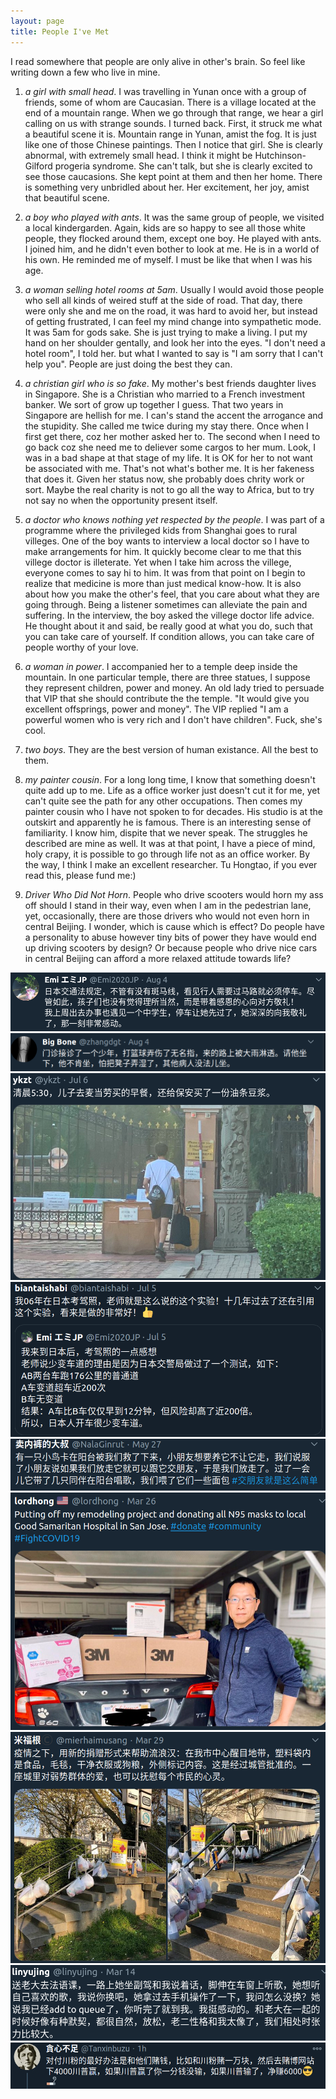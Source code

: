```yaml
---
layout: page
title: People I've Met
---
```


I read somewhere that people are only alive in other's brain. So feel like writing down a few who live in mine.

1. *a girl with small head*. I was travelling in Yunan once with a group of friends, some of whom are Caucasian. There is a village located at the end of a mountain range. When we go through that range, we hear a girl calling on us with strange sounds. I turned back. First, it struck me what a beautiful scene it is. Mountain range in Yunan, amist the fog. It is just like one of those Chinese paintings. Then I notice that girl. She is clearly abnormal, with extremely small head. I think it might be Hutchinson-Gilford progeria syndrome. She can't talk, but she is clearly excited to see those caucasions. She kept point at them and then her home. There is something very unbridled about her. Her excitement, her joy, amist that beautiful scene.

2. *a boy who played with ants*. It was the same group of people, we visited a local kindergarden. Again, kids are so happy to see all those white people, they flocked around them, except one boy. He played with ants. I joined him, and he didn't even bother to look at me. He is in a world of his own. He reminded me of myself. I must be like that when I was his age.

3. *a woman selling hotel rooms at 5am*. Usually I would avoid those people who sell all kinds of weired stuff at the side of road. That day, there were only she and me on the road, it was hard to avoid her, but instead of getting frustrated, I can feel my mind change into sympathetic mode. It was 5am for gods sake. She is just trying to make a living. I put my hand on her shoulder gentally, and look her into the eyes. "I don't need a hotel room", I told her. but what I wanted to say is "I am sorry that I can't help you". People are just doing the best they can.

4. *a christian girl who is so fake*. My mother's best friends daughter lives in Singapore. She is a Christian who married to a French investment banker. We sort of grow up together I guess. That two years in Singapore are hellish for me. I can's stand the accent the arrogance and the stupidity. She called me twice during my stay there. Once when I first get there, coz her mother asked her to. The second when I need to go back coz she need me to deliever some cargos to her mum. Look, I was in a bad shape at that stage of my life. It is OK for her to not want be associated with me. That's not what's bother me. It is her fakeness that does it. Given her status now, she probably does chrity work or sort. Maybe the real charity is not to go all the way to Africa, but to try not say no when the opportunity present itself.

5. *a doctor who knows nothing yet respected by the people*. I was part of a programme where the privileged kids from Shanghai goes to rural villeges. One of the boy wants to interview a local doctor so I have to make arrangements for him. It quickly become clear to me that this villege doctor is illeterate. Yet when I take him across the villege, everyone comes to say hi to him. It was from that point on I begin to realize that medicine is more than just medical know-how. It is also about how you make the other's feel, that you care about what they are going through. Being a listener sometimes can alleviate the pain and suffering. In the interview, the boy asked the villege doctor life advice. He thought about it and said, be really good at what you do, such that you can take care of yourself. If condition allows, you can take care of people worthy of your love.

6. *a woman in power*. I accompanied her to a temple deep inside the mountain. In one particular temple, there are three statues, I suppose they represent children, power and money. An old lady tried to persuade that VIP that she should contribute the the temple. "It would give you excellent offsprings, power and money". The VIP replied "I am a powerful women who is very rich and I don't have children". Fuck, she's cool.

7. *two boys*. They are the best version of human existance. All the best to them.

8. *my painter cousin*. For a long long time, I know that something doesn't quite add up to me. Life as a office worker just doesn't cut it for me, yet can't quite see the path for any other occupations. Then comes my painter cousin who I have not spoken to for decades. His studio is at the outskirt and apparently he is famous. There is an interesting sense of familiarity. I know him, dispite that we never speak. The struggles he described are mine as well. It was at that point, I have a piece of mind, holy crapy, it is possible to go through life not as an office worker. By the way, I think I make an excellent researcher. Tu Hongtao, if you ever read this, please fund me:)

9. *Driver Who Did Not Horn*. People who drive scooters would horn my ass off should I stand in their way, even when I am in the pedestrian lane, yet, occasionally, there are those drivers who would not even horn in central Beijing. I wonder, which is cause which is effect? Do people have a personality to abuse however tiny bits of power they have would end up driving scooters by design? Or because people who drive nice cars in central Beijing can afford a more relaxed attitude towards life?

![1](/assets/img/Moment/1.png)
![1](/assets/img/Moment/2.png)
![1](/assets/img/Moment/3.png)
![1](/assets/img/Moment/4.png)
![1](/assets/img/Moment/5.png)
![1](/assets/img/Moment/6.png)
![1](/assets/img/Moment/7.png)
![1](/assets/img/Moment/8.png)
![1](/assets/img/Moment/9.png)
